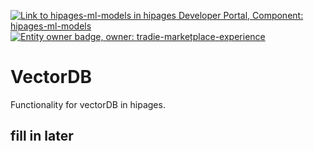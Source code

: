 [![Link to hipages-ml-models in hipages Developer Portal, Component: hipages-ml-models](https://backyard.k8s.hipages.com.au/api/badges/entity/default/Component/hipages-ml-models/badge/pingback "Link to hipages-ml-models in hipages Developer Portal")](https://backyard.k8s.hipages.com.au/catalog/default/Component/hipages-ml-models)
[![Entity owner badge, owner: tradie-marketplace-experience](https://backyard.k8s.hipages.com.au/api/badges/entity/default/Component/hipages-ml-models/badge/owner "Entity owner badge")](https://backyard.k8s.hipages.com.au/catalog/default/Component/hipages-ml-models)
# VectorDB
Functionality for vectorDB in hipages.

## fill in later
